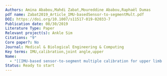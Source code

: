 ```yaml
---
Authors: Amina Ababou,Mahdi Zabat,Moureddine Ababou,Raphaël Dumas
pdf name: Zabat2019_Article_IMU-basedSensor-to-segmentMult.pdf
DOI: https://doi.org/10.1007/s11517-019-02033-7
Publication date: 08/30/2019
Literature Type: Paper
Relevant project(s): Ankle Sim
Citations: "9"
Core paper?: No
Journal: Medical & Biological Engineering & Computing
Key terms: IMU,calibration,joint angle,upper
Name:
  - "[[IMU-based sensor-to-segment multiple calibration for upper limb joint angle measurement—a proof of concept]]"
Status: Ready to start
---
```

